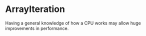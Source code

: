 # ArrayIteration
Having a general knowledge of how a CPU works may allow huge improvements in performance. 
